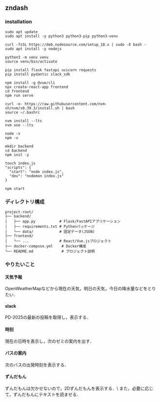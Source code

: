 ## zndash

### installation
```
sudo apt update
sudo apt install -y python3 python3-pip python3-venv
```

```
curl -fsSL https://deb.nodesource.com/setup_18.x | sudo -E bash -
sudo apt install -y nodejs
```

```
python3 -m venv venv
source venv/bin/activate
```

```
pip install flask fastapi uvicorn requests
pip install pydantic slack_sdk
```

```
npm install -g @vue/cli
npx create-react-app frontend
cd frontend
npm run serve
```

```
curl -o- https://raw.githubusercontent.com/nvm-sh/nvm/v0.39.3/install.sh | bash
source ~/.bashrc
```

```
nvm install --lts
nvm use --lts
```

```
node -v
npm -v
```

```
mkdir backend
cd backend
npm init -y
```

```
touch index.js
"scripts": {
  "start": "node index.js",
  "dev": "nodemon index.js"
}
```

```
npm start
```


### ディレクトリ構成
```
project-root/
├── backend/
│   ├── app.py           # Flask/FastAPIアプリケーション
│   ├── requirements.txt # Pythonパッケージ
│   └── data/            # 固定データ(JSON)
├── frontend/
│   └── ...              # React/Vue.jsプロジェクト
├── docker-compose.yml    # Docker構成
└── README.md             # プロジェクト説明
```

### やりたいこと
#### 天気予報
OpenWeatherMapなどから現在の天気，明日の天気，今日の降水量などをとりたい．

#### slack
PD-2025の最新の投稿を取得し，表示する．

#### 時刻
現在の日時を表示し，次のゼミの案内を出す．

#### バスの案内
次のバスの出発時刻を表示する．

#### ずんだもん
ずんだもんは欠かせないので，2Dずんだもんを表示する．\\
また，必要に応じて，ずんだもんにテキストを読ませる．

